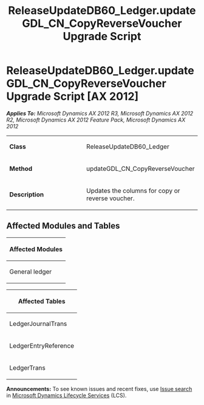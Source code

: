 ﻿---
title: ReleaseUpdateDB60_Ledger.updateGDL_CN_CopyReverseVoucher Upgrade Script
TOCTitle: ReleaseUpdateDB60_Ledger.updateGDL_CN_CopyReverseVoucher Upgrade Script
ms:assetid: 9cfdda1f-87d9-5b4b-264e-15fba46a3ad2
ms:mtpsurl: https://msdn.microsoft.com/en-us/library/JJ736615(v=AX.60)
ms:contentKeyID: 49710056
ms.date: 05/18/2015
mtps_version: v=AX.60
---

# ReleaseUpdateDB60\_Ledger.updateGDL\_CN\_CopyReverseVoucher Upgrade Script [AX 2012]


_**Applies To:** Microsoft Dynamics AX 2012 R3, Microsoft Dynamics AX 2012 R2, Microsoft Dynamics AX 2012 Feature Pack, Microsoft Dynamics AX 2012_

<table>
<colgroup>
<col style="width: 50%" />
<col style="width: 50%" />
</colgroup>
<tbody>
<tr class="odd">
<td><p><strong>Class</strong></p></td>
<td><p>ReleaseUpdateDB60_Ledger</p></td>
</tr>
<tr class="even">
<td><p><strong>Method</strong></p></td>
<td><p>updateGDL_CN_CopyReverseVoucher</p></td>
</tr>
<tr class="odd">
<td><p><strong>Description</strong></p></td>
<td><p>Updates the columns for copy or reverse voucher.</p></td>
</tr>
</tbody>
</table>


## Affected Modules and Tables

<table>
<colgroup>
<col style="width: 100%" />
</colgroup>
<thead>
<tr class="header">
<th><p>Affected Modules</p></th>
</tr>
</thead>
<tbody>
<tr class="odd">
<td><p>General ledger</p></td>
</tr>
</tbody>
</table>


<table>
<colgroup>
<col style="width: 100%" />
</colgroup>
<thead>
<tr class="header">
<th><p>Affected Tables</p></th>
</tr>
</thead>
<tbody>
<tr class="odd">
<td><p>LedgerJournalTrans</p></td>
</tr>
<tr class="even">
<td><p>LedgerEntryReference</p></td>
</tr>
<tr class="odd">
<td><p>LedgerTrans</p></td>
</tr>
</tbody>
</table>

  
**Announcements:** To see known issues and recent fixes, use [Issue search](http://go.microsoft.com/fwlink/?linkid=389258) in [Microsoft Dynamics Lifecycle Services](http://go.microsoft.com/fwlink/?linkid=306505) (LCS).

